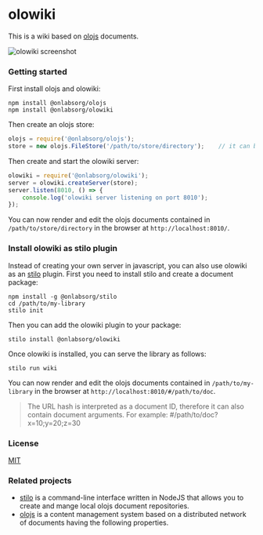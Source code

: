 # olowiki

This is a wiki based on [olojs] documents.

![olowiki screenshot](./docs/screenshot.png)


### Getting started
First install olojs and olowiki:

```
npm install @onlabsorg/olojs
npm install @onlabsorg/olowiki
```

Then create an olojs store:

```js
olojs = require('@onlabsorg/olojs');
store = new olojs.FileStore('/path/to/store/directory');    // it can be any store type, not just a FileStore
```

Then create and start the olowiki server:

```js
olowiki = require('@onlabsorg/olowiki');
server = olowiki.createServer(store);
server.listen(8010, () => {
    console.log('olowiki server listening on port 8010');
});
```

You can now render and edit the olojs documents contained in `/path/to/store/directory`
in the browser at `http://localhost:8010/`.


### Install olowiki as stilo plugin
Instead of creating your own server in javascript, you can also use olowiki as
an [stilo] plugin. First you need to install stilo and create a document 
package:

```
npm install -g @onlabsorg/stilo
cd /path/to/my-library
stilo init
```

Then you can add the olowiki plugin to your package:

```
stilo install @onlabsorg/olowiki
```

Once olowiki is installed, you can serve the library as follows:

```
stilo run wiki
```

You can now render and edit the olojs documents contained in `/path/to/my-library`
in the browser at `http://localhost:8010/#/path/to/doc`.

> The URL hash is interpreted as a document ID, therefore it can also contain
> document arguments. For example: #/path/to/doc?x=10;y=20;z=30


### License
[MIT](https://opensource.org/licenses/MIT)


### Related projects
* [stilo] is a command-line interface written in NodeJS that allows you to
  create and mange local olojs document repositories.
* [olojs] is a content management system based on a distributed network of 
  documents having the following properties.

[olojs]: https://github.com/onlabsorg/olojs/blob/master/README.md
[stilo]: https://github.com/onlabsorg/stilo/blob/main/README.md
